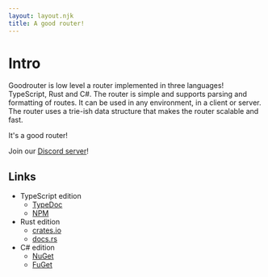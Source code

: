 ```yaml
---
layout: layout.njk
title: A good router!
---
```


# Intro

Goodrouter is low level a router implemented in three languages! TypeScript, Rust and C#. The router is simple and supports parsing and formatting of routes. It can be used in any environment, in a client or server. The router uses a trie-ish data structure that makes the router scalable and fast.

It's a good router!

Join our [Discord server](https://discord.gg/BJ8v7xTq8d)!

## Links

- TypeScript edition
  - [TypeDoc](https://ts.goodrouter.org)
  - [NPM](https://www.npmjs.com/package/goodrouter)
- Rust edition
  - [crates.io](https://crates.io/crates/goodrouter)
  - [docs.rs](https://docs.rs/crate/goodrouter)
- C# edition
  - [NuGet](https://www.nuget.org/packages/goodrouter)
  - [FuGet](https://www.fuget.org/packages/goodrouter)
